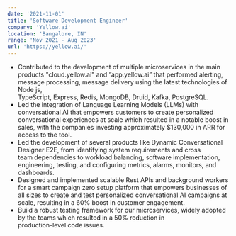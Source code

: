 ```yaml
---
date: '2021-11-01'
title: 'Software Development Engineer'
company: 'Yellow.ai'
location: 'Bangalore, IN'
range: 'Nov 2021 - Aug 2023'
url: 'https://yellow.ai/'
---
```


- Contributed to the development of multiple microservices in the main products "cloud.yellow.ai" and ”app.yellow.ai” that performed alerting, message processing, message delivery using the latest technologies of Node js,  
   TypeScript, Express, Redis, MongoDB, Druid, Kafka, PostgreSQL.
- Led the integration of Language Learning Models (LLMs) with conversational AI that empowers customers to create personalized  
  conversational experiences at scale which resulted in a notable boost in sales, with the companies investing approximately $130,000
  in ARR for access to the tool.
- Led the development of several products like Dynamic Conversational Designer E2E, from identifying system requirements and cross  
   team dependencies to workload balancing, software implementation, engineering, testing, and configuring metrics, alarms, monitors, and
  dashboards.
- Designed and implemented scalable Rest APIs and background workers for a smart campaign zero setup platform that empowers
  businesses of all sizes to create and test personalized conversational AI campaigns at scale, resulting in a 60% boost in customer
  engagement.
- Build a robust testing framework for our microservices, widely adopted by the teams which resulted in a 50% reduction in  
   production-level code issues.
